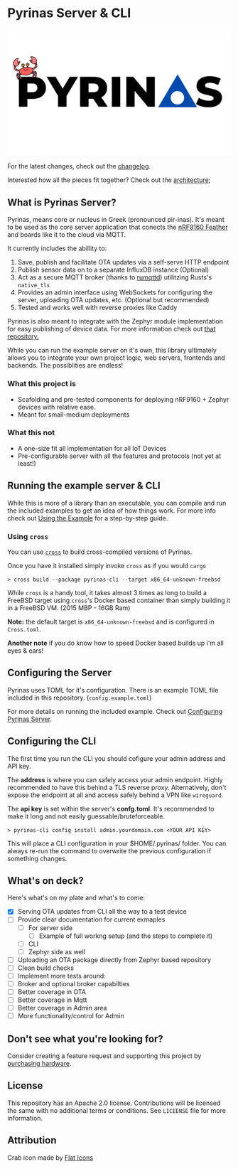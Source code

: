 # Pyrinas Server & CLI

![Pyrinas Logo](docs/img/pyrinas-logo-crab.png)

For the latest changes, check out the [changelog](Changelog.md). 

Interested how all the pieces fit together? Check out the [architecture](Architecture.md);

## What is Pyrinas Server?

Pyrinas, means core or nucleus in Greek (pronounced pir-inas). It's meant to be used as the core server application that conects the [nRF9160 Feather](https://www.jaredwolff.com/store/nrf9160-feather/) and boards like it to the cloud via MQTT. 

It currently includes the abillity to:

1. Save, publish and facilitate OTA updates via a self-serve HTTP endpoint
2. Publish sensor data on to a separate InfluxDB instance (Optional)
3. Act as a secure MQTT broker (thanks to [rumqttd](https://github.com/bytebeamio/rumqtt)) utilitzing Rusts's `native_tls` 
4. Provides an admin interface using WebSockets for configuring the server, uploading OTA updates, etc. (Optional but recommended)
5. Tested and works well with reverse proxies like Caddy

Pyrinas is also meant to integrate with the Zephyr module implementation for easy publishing of device data. For more information check out [that repository.](https://github.com/pyrinas-iot/pyrinas-zephyr)

While you can run the example server on it's own, this library ultimately allows you to integrate your own project logic, web servers, frontends and backends. The possiblities are endless!

### What this project is

* Scafolding and pre-tested components for deploying nRF9160 + Zephyr devices with relative ease.
* Meant for small-medium deployments

### What this not

* A one-size fit all implementation for all IoT Devices
* Pre-configurable server with all the features and protocols (not yet at least!)

## Running the example server & CLI

While this is more of a library than an executable, you can compile and run the included examples to get an idea of how things work. For more info check out [Using the Example](docs/using-the-example.md) for a step-by-step guide.


### Using `cross`

You can use [`cross`](https://github.com/rust-embedded/cross) to build cross-compiled versions of Pyrinas.

Once you have it installed simply invoke `cross` as if you would `cargo`

```
> cross build --package pyrinas-cli --target x86_64-unknown-freebsd
```

While `cross` is a handy tool, it takes almost 3 times as long to build a FreeBSD target using `cross`'s Docker based container than simply building it in a FreeBSD VM. (2015 MBP - 16GB Ram)

**Note:** the default target is `x86_64-unknown-freebsd` and is configured in `Cross.toml`.

**Another note** if you do know how to speed Docker based builds up i'm all eyes & ears!

## Configuring the Server

Pyrinas uses TOML for it's configuration. There is an example TOML file included in this repository. (`config.example.toml`)

For more details on running the included example. Check out [Configuring Pyrinas Server](docs/configuring-server.md).

## Configuring the CLI

The first time you run the CLI you should cofigure your admin address and API key.

The **address** is where you can safely access your admin endpoint. Highly recommended to have this behind a TLS reverse proxy. Alternatively, don't expose the endpoint at all and access safely behind a VPN like `wireguard`.

The **api key** is set within the server's **confg.toml**. It's recommended to make it long and not easily guessable/bruteforceable. 

```
> pyrinas-cli config install admin.yourdomain.com <YOUR API KEY>
```

This will place a CLI configuration in your $HOME/.pyrinas/ folder. You can always re-run the command to overwrite the previous configuration if something changes. 


## What's on deck?

Here's what's on my plate and what's to come:

- [x] Serving OTA updates from CLI all the way to a test device
- [ ] Provide clear documentation for current exmaples 
  - [ ] For server side
    - [ ] Example of full workng setup (and the steps to complete it)
  - [ ] CLI 
  - [ ] Zephyr side as well
- [ ] Uploading an OTA package directly from Zephyr based repository
 - [ ] Clean build checks
- [ ] Implement more tests around:
 - [ ] Broker and optional broker capabilties 
 - [ ] Better coverage in OTA
 - [ ] Better coverage in Mqtt
 - [ ] Better coverage in Admin area
- [ ] More functionality/control for Admin

## Don't see what you're looking for?

Consider creating a feature request and supporting this project by [purchasing hardware](https://www.jaredwolff.com/store/nrf9160-feather/).

## License

This repository has an Apache 2.0 license. Contributions will be licensed the same with no additional terms or conditions. See `LICEENSE` file for more information.

## Attribution

Crab icon made by [Flat Icons](https://www.flaticon.com/authors/flat-icons)